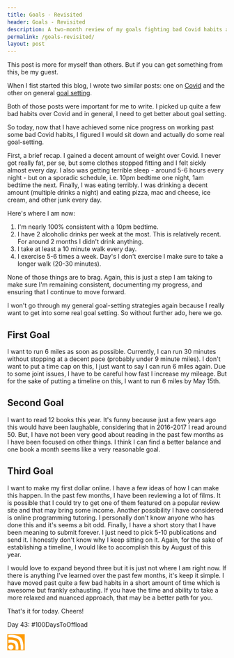 ```yaml
---
title: Goals - Revisited
header: Goals - Revisited
description: A two-month review of my goals fighting bad Covid habits and other stuff
permalink: /goals-revisited/
layout: post
---
```


This post is more for myself than others. But if you can get something from this, be my guest.

When I fist started this blog, I wrote two similar posts: one on [Covid](https://blog.mooreanalysis.com/covid/) and the other on general [goal setting](https://blog.mooreanalysis.com/goals/).

Both of those posts were important for me to write. I picked up quite a few bad habits over Covid and in general, I need to get better about goal setting.

So today, now that I have achieved some nice progress on working past some bad Covid habits, I figured I would sit down and actually do some real goal-setting.

First, a brief recap. I gained a decent amount of weight over Covid. I never got really fat, per se, but some clothes stopped fitting and I felt sickly almost every day. I also was getting terrible sleep - around 5-6 hours every night - but on a sporadic schedule, i.e. 10pm bedtime one night, 1am bedtime the next. Finally, I was eating terribly. I was drinking a decent amount (multiple drinks a night) and eating pizza, mac and cheese, ice cream, and other junk every day.

Here's where I am now:

1. I'm nearly 100% consistent with a 10pm bedtime.
2. I have 2 alcoholic drinks per week at the most. This is relatively recent. For around 2 months I didn't drink anything.
3. I take at least a 10 minute walk every day.
4. I exercise 5-6 times a week. Day's I don't exercise I make sure to take a longer walk (20-30 minutes).

None of those things are to brag. Again, this is just a step I am taking to make sure I'm remaining consistent, documenting my progress, and ensuring that I continue to move forward.

I won't go through my general goal-setting strategies again because I really want to get into some real goal setting. So without further ado, here we go.

## First Goal

I want to run 6 miles as soon as possible. Currently, I can run 30 minutes without stopping at a decent pace (probably under 9 minute miles). I don't want to put a time cap on this, I just want to say I can run 6 miles again. Due to some joint issues, I have to be careful how fast I increase my mileage. But for the sake of putting a timeline on this, I want to run 6 miles by May 15th.

## Second Goal

I want to read 12 books this year. It's funny because just a few years ago this would have been laughable, considering that in 2016-2017 I read around 50. But, I have not been very good about reading in the past few months as I have been focused on other things. I think I can find a better balance and one book a month seems like a very reasonable goal.

## Third Goal

I want to make my first dollar online. I have a few ideas of how I can make this happen. In the past few months, I have been reviewing a lot of films. It is possible that I could try to get one of them featured on a popular review site and that may bring some income. Another possibility I have considered is online programming tutoring. I personally don't know anyone who has done this and it's seems a bit odd. Finally, I have a short story that I have been meaning to submit forever. I just need to pick 5-10 publications and send it. I honestly don't know why I keep sitting on it. Again, for the sake of establishing a timeline, I would like to accomplish this by August of this year.


I would love to expand beyond three but it is just not where I am right now. If there is anything I've learned over the past few months, it's keep it simple. I have moved past quite a few bad habits in a short amount of time which is awesome but frankly exhausting. If you have the time and ability to take a more relaxed and nuanced approach, that may be a better path for you.

That's it for today. Cheers!

Day 43: #100DaysToOffload

<a href="https://blog.mooreanalysis.com/feed.xml"><img src="/assets/images/rss_feed.jpg" style="opacity:1;" width="40"/></a>
